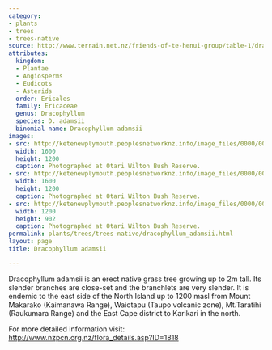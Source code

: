 ```yaml
---
category:
- plants
- trees
- trees-native
source: http://www.terrain.net.nz/friends-of-te-henui-group/table-1/dracophyllum-adamsii.html
attributes:
  kingdom:
  - Plantae
  - Angiosperms
  - Eudicots
  - Asterids
  order: Ericales
  family: Ericaceae
  genus: Dracophyllum
  species: D. adamsii
  binomial name: Dracophyllum adamsii
images:
- src: http://ketenewplymouth.peoplesnetworknz.info/image_files/0000/0004/5369/Dracophyllum_adamsii.__267_.JPG
  width: 1600
  height: 1200
  caption: Photographed at Otari Wilton Bush Reserve.
- src: http://ketenewplymouth.peoplesnetworknz.info/image_files/0000/0004/5374/Dracophyllum_adamsii.__268_.JPG
  width: 1600
  height: 1200
  caption: Photographed at Otari Wilton Bush Reserve.
- src: http://ketenewplymouth.peoplesnetworknz.info/image_files/0000/0004/5379/Dracophyllum_adamsii.__269_.JPG
  width: 1200
  height: 902
  caption: Photographed at Otari Wilton Bush Reserve.
permalink: plants/trees/trees-native/dracophyllum_adamsii.html
layout: page
title: Dracophyllum adamsii

---
```

Dracophyllum adamsii is an erect native grass tree growing up to 2m tall. Its slender branches are close-set and the branchlets are very slender. It is endemic to the east side of the North Island up to 1200 masl from Mount Makarako (Kaimanawa Range), Waiotapu (Taupo volcanic zone), Mt.Taratihi (Raukumara Range) and the East Cape district to Karikari in the north.

For more detailed information visit: <a href="http://www.nzpcn.org.nz/flora_details.asp?ID=1818" target="_blank"> http://www.nzpcn.org.nz/flora_details.asp?ID=1818</a>
